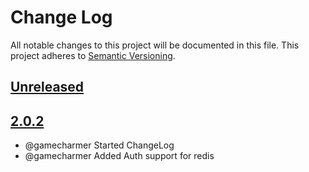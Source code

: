 # Change Log
All notable changes to this project will be documented in this file.
This project adheres to [Semantic Versioning](http://semver.org/).

## [Unreleased](https://gitlab.konghack.com/GCWorld/Common)



## [2.0.2](https://gitlab.konghack.com/GCWorld/Common/compare/2.0.1...2.0.2)
 - @gamecharmer Started ChangeLog
 - @gamecharmer Added Auth support for redis
